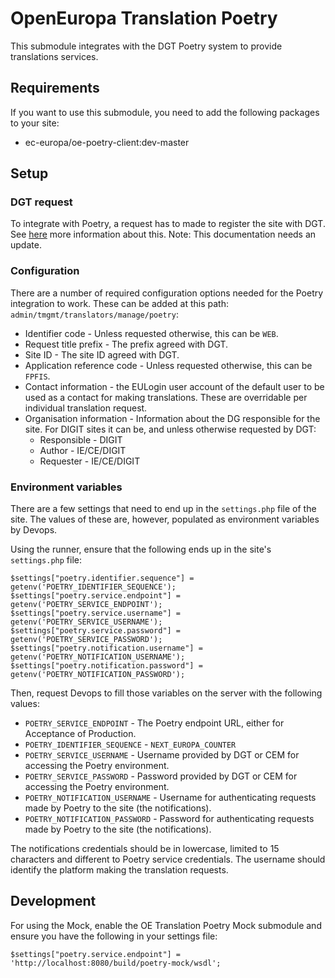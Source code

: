 # OpenEuropa Translation Poetry

This submodule integrates with the DGT Poetry system to provide translations services.

## Requirements

If you want to use this submodule, you need to add the following packages to your site:

* ec-europa/oe-poetry-client:dev-master

## Setup

### DGT request

To integrate with Poetry, a request has to made to register the site with DGT. See [here](https://github.com/ec-europa/platform-dev/tree/release-2.5/profiles/common/modules/features/nexteuropa_dgt_connector/#requesting-access-to-the-dgt-connector) more information about this. Note: This documentation needs an update.

### Configuration

There are a number of required configuration options needed for the Poetry integration to work. These can be added at this path: `admin/tmgmt/translators/manage/poetry`:

* Identifier code - Unless requested otherwise, this can be `WEB`.
* Request title prefix - The prefix agreed with DGT.
* Site ID - The site ID agreed with DGT.
* Application reference code - Unless requested otherwise, this can be `FPFIS`.
* Contact information - the EULogin user account of the default user to be used as a contact for making translations. These are overridable per individual translation request.
* Organisation information - Information about the DG responsible for the site. For DIGIT sites it can be, and unless otherwise requested by DGT:
  * Responsible - DIGIT
  * Author - IE/CE/DIGIT
  * Requester - IE/CE/DIGIT

### Environment variables

There are a few settings that need to end up in the `settings.php` file of the site. The values of these are, however, populated as environment variables by Devops.

Using the runner, ensure that the following ends up in the site's `settings.php` file:

```
$settings["poetry.identifier.sequence"] = getenv('POETRY_IDENTIFIER_SEQUENCE');
$settings["poetry.service.endpoint"] = getenv('POETRY_SERVICE_ENDPOINT');
$settings["poetry.service.username"] = getenv('POETRY_SERVICE_USERNAME');
$settings["poetry.service.password"] = getenv('POETRY_SERVICE_PASSWORD');
$settings["poetry.notification.username"] = getenv('POETRY_NOTIFICATION_USERNAME');
$settings["poetry.notification.password"] = getenv('POETRY_NOTIFICATION_PASSWORD');
```

Then, request Devops to fill those variables on the server with the following values:

* `POETRY_SERVICE_ENDPOINT` - The Poetry endpoint URL, either for Acceptance of Production.
* `POETRY_IDENTIFIER_SEQUENCE` - `NEXT_EUROPA_COUNTER`
* `POETRY_SERVICE_USERNAME` - Username provided by DGT or CEM for accessing the Poetry environment.
* `POETRY_SERVICE_PASSWORD` - Password provided by DGT or CEM for accessing the Poetry environment.
* `POETRY_NOTIFICATION_USERNAME` - Username for authenticating requests made by Poetry to the site (the notifications).
* `POETRY_NOTIFICATION_PASSWORD` - Password for authenticating requests made by Poetry to the site (the notifications).

The notifications credentials should be in lowercase, limited to 15 characters and different to Poetry service credentials. The username should identify the platform making the translation requests.

## Development

For using the Mock, enable the OE Translation Poetry Mock submodule and ensure you have the following in your settings file:

```
$settings["poetry.service.endpoint"] = 'http://localhost:8080/build/poetry-mock/wsdl';
```
